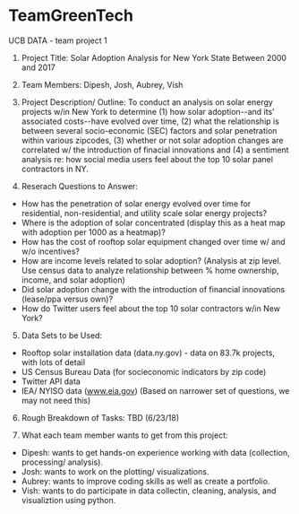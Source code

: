# TeamGreenTech
UCB DATA  - team project 1

1) Project Title: Solar Adoption Analysis for New York State Between 2000 and 2017 

2) Team Members: Dipesh, Josh, Aubrey, Vish

3) Project Description/ Outline: 
To conduct an analysis on solar energy projects w/in New York to determine (1) how solar adoption--and its' associated costs--have evolved over time, (2) what the relationship is between several socio-economic (SEC) factors and solar penetration within various zipcodes, (3) whether or not solar adoption changes are correlated w/ the introduction of finacial innovations and (4) a sentiment analysis re: how social media users feel about the top 10 solar panel contractors in NY. 

4) Reserach Questions to Answer:
- How has the penetration of solar energy evolved over time for residential, non-residential, and utility scale solar energy projects? 
- Where is the adoption of solar concentrated (display this as a heat map with adoption per 1000 as a heatmap)? 
- How has the cost of rooftop solar equipment changed over time w/ and w/o incentives?
- How are income levels related to solar adoption? (Analysis at zip level. Use census data to analyze relationship between % home ownership, income, and solar adoption)
- Did solar adoption change with the introduction of financial innovations (lease/ppa versus own)?
- How do Twitter users feel about the top 10 solar contractors w/in New York?

5) Data Sets to be Used:
- Rooftop solar installation data (data.ny.gov) - data on 83.7k projects, with lots of detail
- US Census Bureau Data (for socieconomic indicators by zip code)
- Twitter API data
- IEA/ NYISO data (www.eia.gov) (Based on narrower set of questions, we may not need this)

6) Rough Breakdown of Tasks: TBD (6/23/18)


7) What each team member wants to get from this project:
- Dipesh: wants to get hands-on experience working with data (collection, processing/ analysis).
- Josh: wants to work on the plotting/ visualizations. 
- Aubrey: wants to improve coding skills as well as create a portfolio.
- Vish: wants to do participate in data collectin, cleaning, analysis, and visualiztion using python.





